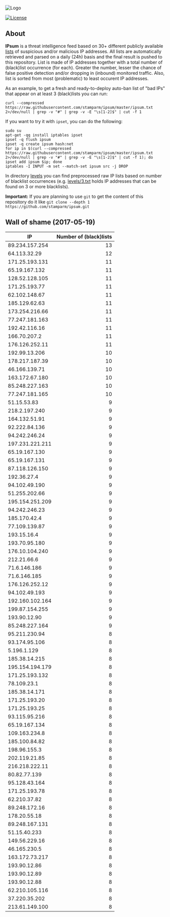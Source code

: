 ![Logo](logo.png)

[![License](https://img.shields.io/badge/license-Public_domain-red.svg)](https://wiki.creativecommons.org/wiki/Public_domain)

About
----

**IPsum** is a threat intelligence feed based on 30+ different publicly available [lists](https://github.com/stamparm/maltrail) of suspicious and/or malicious IP addresses. All lists are automatically retrieved and parsed on a daily (24h) basis and the final result is pushed to this repository. List is made of IP addresses together with a total number of (black)list occurrence (for each). Greater the number, lesser the chance of false positive detection and/or dropping in (inbound) monitored traffic. Also, list is sorted from most (problematic) to least occurent IP addresses.

As an example, to get a fresh and ready-to-deploy auto-ban list of "bad IPs" that appear on at least 3 (black)lists you can run:

```
curl --compressed https://raw.githubusercontent.com/stamparm/ipsum/master/ipsum.txt 2>/dev/null | grep -v "#" | grep -v -E "\s[1-2]$" | cut -f 1
```

If you want to try it with `ipset`, you can do the following:

```
sudo su
apt-get -qq install iptables ipset
ipset -q flush ipsum
ipset -q create ipsum hash:net
for ip in $(curl --compressed https://raw.githubusercontent.com/stamparm/ipsum/master/ipsum.txt 2>/dev/null | grep -v "#" | grep -v -E "\s[1-2]$" | cut -f 1); do ipset add ipsum $ip; done
iptables -I INPUT -m set --match-set ipsum src -j DROP
```

In directory [levels](levels) you can find preprocessed raw IP lists based on number of blacklist occurrences (e.g. [levels/3.txt](levels/3.txt) holds IP addresses that can be found on 3 or more blacklists).

**Important:** If you are planning to use `git` to get the content of this repository do it like `git clone --depth 1 https://github.com/stamparm/ipsum.git`

Wall of shame (2017-05-19)
----

|IP|Number of (black)lists|
|---|--:|
89.234.157.254|13
64.113.32.29|12
171.25.193.131|11
65.19.167.132|11
128.52.128.105|11
171.25.193.77|11
62.102.148.67|11
185.129.62.63|11
173.254.216.66|11
77.247.181.163|11
192.42.116.16|11
166.70.207.2|11
176.126.252.11|11
192.99.13.206|10
178.217.187.39|10
46.166.139.71|10
163.172.67.180|10
85.248.227.163|10
77.247.181.165|10
51.15.53.83|9
218.2.197.240|9
164.132.51.91|9
92.222.84.136|9
94.242.246.24|9
197.231.221.211|9
65.19.167.130|9
65.19.167.131|9
87.118.126.150|9
192.36.27.4|9
94.102.49.190|9
51.255.202.66|9
195.154.251.209|9
94.242.246.23|9
185.170.42.4|9
77.109.139.87|9
193.15.16.4|9
193.70.95.180|9
176.10.104.240|9
212.21.66.6|9
71.6.146.186|9
71.6.146.185|9
176.126.252.12|9
94.102.49.193|9
192.160.102.164|9
199.87.154.255|9
193.90.12.90|9
85.248.227.164|9
95.211.230.94|8
93.174.95.106|8
5.196.1.129|8
185.38.14.215|8
195.154.194.179|8
171.25.193.132|8
78.109.23.1|8
185.38.14.171|8
171.25.193.20|8
171.25.193.25|8
93.115.95.216|8
65.19.167.134|8
109.163.234.8|8
185.100.84.82|8
198.96.155.3|8
202.119.21.85|8
216.218.222.11|8
80.82.77.139|8
95.128.43.164|8
171.25.193.78|8
62.210.37.82|8
89.248.172.16|8
178.20.55.18|8
89.248.167.131|8
51.15.40.233|8
149.56.229.16|8
46.165.230.5|8
163.172.73.217|8
193.90.12.86|8
193.90.12.89|8
193.90.12.88|8
62.210.105.116|8
37.220.35.202|8
213.61.149.100|8
